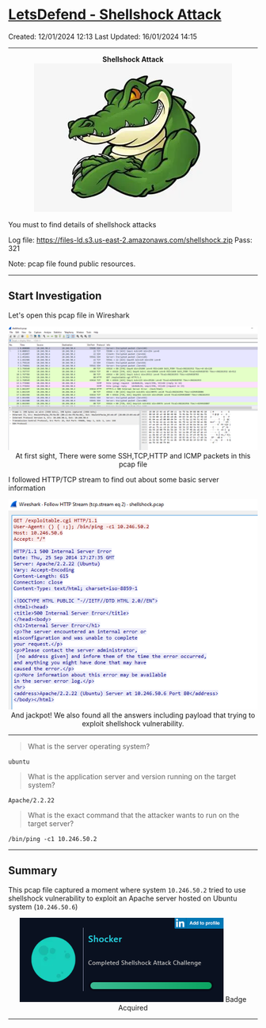 # [LetsDefend - Shellshock Attack](https://app.letsdefend.io/challenge/shellshock-attack)
Created: 12/01/2024 12:13
Last Updated: 16/01/2024 14:15
* * *
<div align=center>

**Shellshock Attack**
![5b8815e97ea59e43289532d0cc7cfab2.png](/_resources/5b8815e97ea59e43289532d0cc7cfab2.png)
</div>
You must to find details of shellshock attacks

Log file: https://files-ld.s3.us-east-2.amazonaws.com/shellshock.zip Pass: 321

Note: pcap file found public resources.
* * *
## Start Investigation
Let's open this pcap file in Wireshark
<div align=center>

![cd21034328076f37ea60a893ed755e16.png](/_resources/cd21034328076f37ea60a893ed755e16.png)
At first sight, There were some SSH,TCP,HTTP and ICMP packets in this pcap file
</div>

I followed HTTP/TCP stream to find out about some basic server information
<div align=center>

![eb1a4ee4df8b41d3575ba742dbfa7a95.png](/_resources/eb1a4ee4df8b41d3575ba742dbfa7a95.png)
And jackpot! We also found all the answers including payload that trying to exploit shellshock vulnerability.
</div>

* * *
> What is the server operating system?
```
ubuntu
```

> What is the application server and version running on the target system?
```
Apache/2.2.22
```

> What is the exact command that the attacker wants to run on the target server?
```
/bin/ping -c1 10.246.50.2
```

* * *
## Summary
This pcap file captured a moment where system `10.246.50.2` tried to use shellshock vulnerability to exploit an Apache server hosted on Ubuntu system (`10.246.50.6`)

<div align=center>

![c963f0eee00291c29df25e42ab5e183a.png](/_resources/c963f0eee00291c29df25e42ab5e183a.png)
Badge Acquired
</div>

* * *